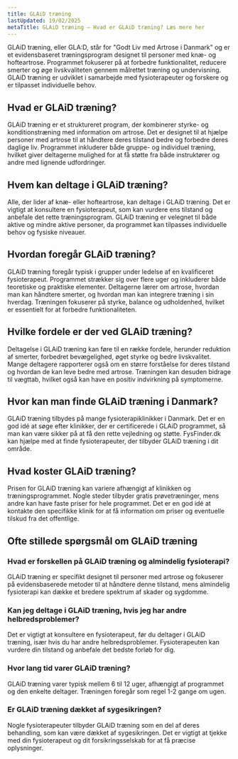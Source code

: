 ```yaml
---
title: GLAiD træning
lastUpdated: 19/02/2025
metaTitle: GLAiD træning – Hvad er GLAiD træning? Læs mere her
---
```


GLAiD træning, eller GLA:D, står for "Godt Liv med Artrose i Danmark" og er et evidensbaseret træningsprogram designet til personer med knæ- og hofteartrose. Programmet fokuserer på at forbedre funktionalitet, reducere smerter og øge livskvaliteten gennem målrettet træning og undervisning. GLAiD træning er udviklet i samarbejde med fysioterapeuter og forskere og er tilpasset individuelle behov.

## Hvad er GLAiD træning?

GLAiD træning er et struktureret program, der kombinerer styrke- og konditionstræning med information om artrose. Det er designet til at hjælpe personer med artrose til at håndtere deres tilstand bedre og forbedre deres daglige liv. Programmet inkluderer både gruppe- og individuel træning, hvilket giver deltagerne mulighed for at få støtte fra både instruktører og andre med lignende udfordringer.

## Hvem kan deltage i GLAiD træning?

Alle, der lider af knæ- eller hofteartrose, kan deltage i GLAiD træning. Det er vigtigt at konsultere en fysioterapeut, som kan vurdere ens tilstand og anbefale det rette træningsprogram. GLAiD træning er velegnet til både aktive og mindre aktive personer, da programmet kan tilpasses individuelle behov og fysiske niveauer.

## Hvordan foregår GLAiD træning?

GLAiD træning foregår typisk i grupper under ledelse af en kvalificeret fysioterapeut. Programmet strækker sig over flere uger og inkluderer både teoretiske og praktiske elementer. Deltagerne lærer om artrose, hvordan man kan håndtere smerter, og hvordan man kan integrere træning i sin hverdag. Træningen fokuserer på styrke, balance og udholdenhed, hvilket er essentielt for at forbedre funktionaliteten.

## Hvilke fordele er der ved GLAiD træning?

Deltagelse i GLAiD træning kan føre til en række fordele, herunder reduktion af smerter, forbedret bevægelighed, øget styrke og bedre livskvalitet. Mange deltagere rapporterer også om en større forståelse for deres tilstand og hvordan de kan leve bedre med artrose. Træningen kan desuden bidrage til vægttab, hvilket også kan have en positiv indvirkning på symptomerne.

## Hvor kan man finde GLAiD træning i Danmark?

GLAiD træning tilbydes på mange fysioterapiklinikker i Danmark. Det er en god idé at søge efter klinikker, der er certificerede i GLAiD programmet, så man kan være sikker på at få den rette vejledning og støtte. FysFinder.dk kan hjælpe med at finde fysioterapeuter, der tilbyder GLAiD træning i dit område.

## Hvad koster GLAiD træning?

Prisen for GLAiD træning kan variere afhængigt af klinikken og træningsprogrammet. Nogle steder tilbyder gratis prøvetræninger, mens andre kan have faste priser for hele programmet. Det er en god idé at kontakte den specifikke klinik for at få information om priser og eventuelle tilskud fra det offentlige.

## Ofte stillede spørgsmål om GLAiD træning

### Hvad er forskellen på GLAiD træning og almindelig fysioterapi?

GLAiD træning er specifikt designet til personer med artrose og fokuserer på evidensbaserede metoder til at håndtere denne tilstand, mens almindelig fysioterapi kan dække et bredere spektrum af skader og sygdomme.

### Kan jeg deltage i GLAiD træning, hvis jeg har andre helbredsproblemer?

Det er vigtigt at konsultere en fysioterapeut, før du deltager i GLAiD træning, især hvis du har andre helbredsproblemer. Fysioterapeuten kan vurdere din tilstand og anbefale det bedste forløb for dig.

### Hvor lang tid varer GLAiD træning?

GLAiD træning varer typisk mellem 6 til 12 uger, afhængigt af programmet og den enkelte deltager. Træningen foregår som regel 1-2 gange om ugen.

### Er GLAiD træning dækket af sygesikringen?

Nogle fysioterapeuter tilbyder GLAiD træning som en del af deres behandling, som kan være dækket af sygesikringen. Det er vigtigt at tjekke med din fysioterapeut og dit forsikringsselskab for at få præcise oplysninger.
